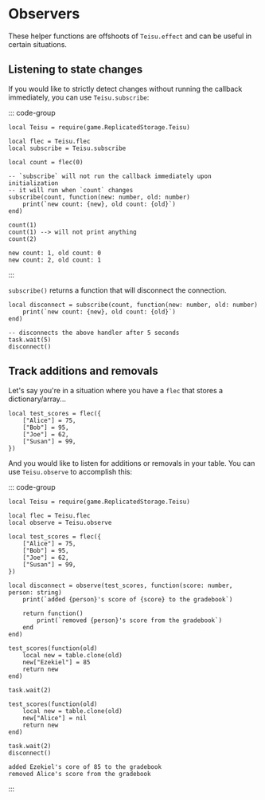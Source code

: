 # Observers

These helper functions are offshoots of `Teisu.effect` and can be useful in certain situations.

## Listening to state changes

If you would like to strictly detect changes without running the callback immediately, you can use `Teisu.subscribe`:

::: code-group

```luau {10-12} [Luau code]
local Teisu = require(game.ReplicatedStorage.Teisu)

local flec = Teisu.flec
local subscribe = Teisu.subscribe

local count = flec(0)

-- `subscribe` will not run the callback immediately upon initialization
-- it will run when `count` changes
subscribe(count, function(new: number, old: number)
    print(`new count: {new}, old count: {old}`)
end)

count(1)
count(1) --> will not print anything
count(2) 
```

```luau [Output]
new count: 1, old count: 0
new count: 2, old count: 1
```

:::

`subscribe()` returns a function that will disconnect the connection.

```luau {1, 7}
local disconnect = subscribe(count, function(new: number, old: number)
    print(`new count: {new}, old count: {old}`)
end)

-- disconnects the above handler after 5 seconds
task.wait(5)
disconnect()
```

## Track additions and removals

Let's say you're in a situation where you have a `flec` that stores a dictionary/array...

```luau
local test_scores = flec({
    ["Alice"] = 75,
    ["Bob"] = 95,
    ["Joe"] = 62,
    ["Susan"] = 99,
})
```

And you would like to listen for additions or removals in your table. You can use `Teisu.observe` to accomplish this:

::: code-group

```luau {13-19} [Luau code]
local Teisu = require(game.ReplicatedStorage.Teisu)

local flec = Teisu.flec
local observe = Teisu.observe

local test_scores = flec({
    ["Alice"] = 75,
    ["Bob"] = 95,
    ["Joe"] = 62,
    ["Susan"] = 99,
})

local disconnect = observe(test_scores, function(score: number, person: string)
    print(`added {person}'s score of {score} to the gradebook`)

    return function()
        print(`removed {person}'s score from the gradebook`)
    end
end)

test_scores(function(old)
    local new = table.clone(old)
    new["Ezekiel"] = 85
    return new
end)

task.wait(2)

test_scores(function(old)
    local new = table.clone(old)
    new["Alice"] = nil
    return new
end)

task.wait(2)
disconnect()
```

```luau [Output]
added Ezekiel's core of 85 to the gradebook
removed Alice's score from the gradebook
```

:::

